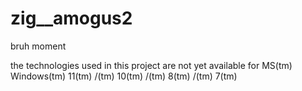 # zig__amogus2

bruh moment

the technologies used in this project are not yet available for MS(tm) Windows(tm) 11(tm) /(tm) 10(tm) /(tm) 8(tm) /(tm) 7(tm)

